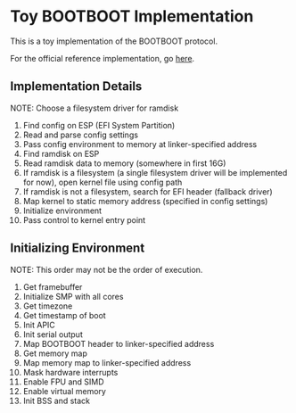 # Toy BOOTBOOT Implementation

This is a toy implementation of the BOOTBOOT protocol.

For the official reference implementation, go [here](https://gitlab.com/bztsrc/bootboot).

## Implementation Details

NOTE: Choose a filesystem driver for ramdisk

1. Find config on ESP (EFI System Partition)
2. Read and parse config settings
3. Pass config environment to memory at linker-specified address
1. Find ramdisk on ESP
1. Read ramdisk data to memory (somewhere in first 16G)
1. If ramdisk is a filesystem (a single filesystem driver will be implemented for now), open kernel file using config path
2. If ramdisk is not a filesystem, search for EFI header (fallback driver)
3. Map kernel to static memory address (specified in config settings)
4. Initialize environment
5. Pass control to kernel entry point

## Initializing Environment

NOTE: This order may not be the order of execution.

1. Get framebuffer
2. Initialize SMP with all cores
3. Get timezone
4. Get timestamp of boot
6. Init APIC
7. Init serial output
7. Map BOOTBOOT header to linker-specified address
7. Get memory map
8. Map memory map to linker-specified address
9. Mask hardware interrupts
10. Enable FPU and SIMD
11. Enable virtual memory
12. Init BSS and stack